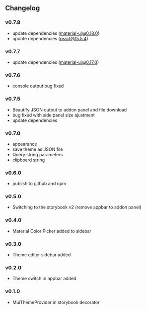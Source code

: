 ## Changelog

### v0.7.8

* update dependencies (material-ui@0.18.0)
* update dependencies (react@15.5.4)

### v0.7.7

* update dependencies (material-ui@0.17.0)

### v0.7.6

* console output bug fixed

### v0.7.5
* Beautify JSON output to addon panel and file download
* bug fixed with side panel size ajustment
* update dependencies

### v0.7.0
* appearance
* save theme as JSON file
* Query string parameters
* clipboard string

### v0.6.0

* publish to github and npm

### v0.5.0

* Switching to the storybook v2
(remove appbar to addon panel)

### v0.4.0

* Material Color Picker added to sidebar

### v0.3.0

* Theme editor sidebar added

### v0.2.0

* Theme switch in appbar added

### v0.1.0

* MuiThemeProvider in storybook decorator
